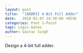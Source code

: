```yaml
---
layout: post
title:  "[ADDR3] 4-Bit Full Adder"
date:   2018-02-07 14:30:08 +0530
categories: Pset 1-Point
tags: Logic-Gates
author: Gaurav Singh
---
```

Design a 4-bit full adder.
